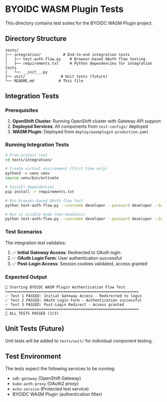 # BYOIDC WASM Plugin Tests

This directory contains test suites for the BYOIDC WASM Plugin project.

## Directory Structure

```
tests/
├── integration/          # End-to-end integration tests
│   ├── test-auth-flow.py    # Browser-based OAuth flow testing
│   ├── requirements.txt     # Python dependencies for integration tests
│   └── __init__.py
├── unit/                # Unit tests (future)
└── README.md           # This file
```

## Integration Tests

### Prerequisites

1. **OpenShift Cluster**: Running OpenShift cluster with Gateway API support
2. **Deployed Services**: All components from `test-configs/` deployed
3. **WASM Plugin**: Deployed from `deploy/wasmplugin-production.yaml`

### Running Integration Tests

```bash
# From project root
cd tests/integration/

# Create virtual environment (first time only)
python3 -m venv venv
source venv/bin/activate

# Install dependencies
pip install -r requirements.txt

# Run browser-based OAuth flow test
python test-auth-flow.py --username developer --password developer --browser chrome

# Run in visible mode (non-headless)
python test-auth-flow.py --username developer --password developer --browser chrome --no-headless
```

### Test Scenarios

The integration test validates:

1. ✅ **Initial Gateway Access**: Redirected to OAuth login
2. ✅ **OAuth Login Form**: User authentication successful  
3. ✅ **Post-Login Access**: Session cookies validated, access granted

### Expected Output

```
🧪 Starting BYOIDC WASM Plugin Authentication Flow Test
============================================================
✅ Test 1 PASSED: Initial Gateway Access - Redirected to login
✅ Test 2 PASSED: OAuth Login Form - Authentication successful
✅ Test 3 PASSED: Post-Login Redirect - Access granted
============================================================
🎉 ALL TESTS PASSED (3/3)
```

## Unit Tests (Future)

Unit tests will be added to `tests/unit/` for individual component testing.

## Test Environment

The tests expect the following services to be running:
- `odh-gateway` (OpenShift Gateway)
- `kube-auth-proxy` (OAuth2 proxy)
- `echo-service` (Protected test service)
- BYOIDC WASM Plugin (authentication filter)
